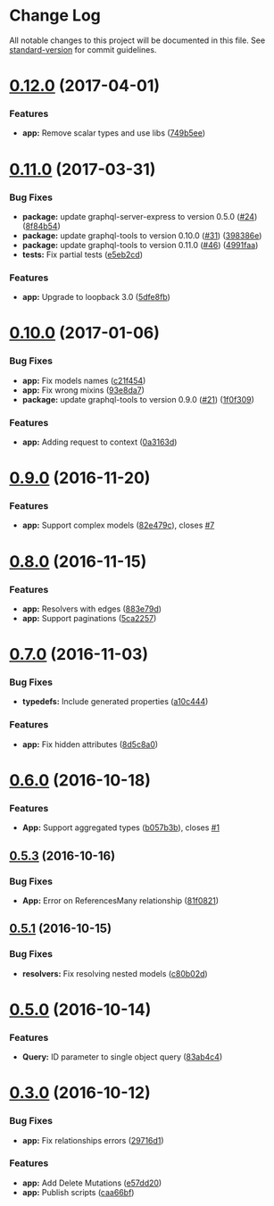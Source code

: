 # Change Log

All notable changes to this project will be documented in this file. See [standard-version](https://github.com/conventional-changelog/standard-version) for commit guidelines.

<a name="0.12.0"></a>
# [0.12.0](https://github.com/tallyb/loopback-graphql/compare/v0.11.0...v0.12.0) (2017-04-01)


### Features

* **app:** Remove scalar types and use libs ([749b5ee](https://github.com/tallyb/loopback-graphql/commit/749b5ee))



<a name="0.11.0"></a>
# [0.11.0](https://github.com/tallyb/loopback-graphql/compare/v0.10.0...v0.11.0) (2017-03-31)


### Bug Fixes

* **package:** update graphql-server-express to version 0.5.0 ([#24](https://github.com/tallyb/loopback-graphql/issues/24)) ([8f84b54](https://github.com/tallyb/loopback-graphql/commit/8f84b54))
* **package:** update graphql-tools to version 0.10.0 ([#31](https://github.com/tallyb/loopback-graphql/issues/31)) ([398386e](https://github.com/tallyb/loopback-graphql/commit/398386e))
* **package:** update graphql-tools to version 0.11.0 ([#46](https://github.com/tallyb/loopback-graphql/issues/46)) ([4991faa](https://github.com/tallyb/loopback-graphql/commit/4991faa))
* **tests:** Fix partial tests ([e5eb2cd](https://github.com/tallyb/loopback-graphql/commit/e5eb2cd))


### Features

* **app:** Upgrade to loopback 3.0 ([5dfe8fb](https://github.com/tallyb/loopback-graphql/commit/5dfe8fb))



<a name="0.10.0"></a>
# [0.10.0](https://github.com/tallyb/loopback-graphql/compare/v0.9.0...v0.10.0) (2017-01-06)


### Bug Fixes

* **app:** Fix models names ([c21f454](https://github.com/tallyb/loopback-graphql/commit/c21f454))
* **app:** Fix wrong mixins ([93e8da7](https://github.com/tallyb/loopback-graphql/commit/93e8da7))
* **package:** update graphql-tools to version 0.9.0 ([#21](https://github.com/tallyb/loopback-graphql/issues/21)) ([1f0f309](https://github.com/tallyb/loopback-graphql/commit/1f0f309))


### Features

* **app:** Adding request to context ([0a3163d](https://github.com/tallyb/loopback-graphql/commit/0a3163d))



<a name="0.9.0"></a>
# [0.9.0](https://github.com/tallyb/loopback-graphql/compare/v0.8.0...v0.9.0) (2016-11-20)


### Features

* **app:** Support complex models ([82e479c](https://github.com/tallyb/loopback-graphql/commit/82e479c)), closes [#7](https://github.com/tallyb/loopback-graphql/issues/7)



<a name="0.8.0"></a>
# [0.8.0](https://github.com/tallyb/loopback-graphql/compare/v0.7.0...v0.8.0) (2016-11-15)


### Features

* **app:** Resolvers with edges ([883e79d](https://github.com/tallyb/loopback-graphql/commit/883e79d))
* **app:** Support paginations ([5ca2257](https://github.com/tallyb/loopback-graphql/commit/5ca2257))



<a name="0.7.0"></a>
# [0.7.0](https://github.com/tallyb/loopback-graphql/compare/v0.6.0...v0.7.0) (2016-11-03)


### Bug Fixes

* **typedefs:** Include generated properties ([a10c444](https://github.com/tallyb/loopback-graphql/commit/a10c444))


### Features

* **app:** Fix hidden attributes ([8d5c8a0](https://github.com/tallyb/loopback-graphql/commit/8d5c8a0))



<a name="0.6.0"></a>
# [0.6.0](https://github.com/tallyb/loopback-graphql/compare/v0.5.3...v0.6.0) (2016-10-18)


### Features

* **App:** Support aggregated types ([b057b3b](https://github.com/tallyb/loopback-graphql/commit/b057b3b)), closes [#1](https://github.com/tallyb/loopback-graphql/issues/1)



<a name="0.5.3"></a>
## [0.5.3](https://github.com/tallyb/loopback-graphql/compare/v0.5.2...v0.5.3) (2016-10-16)


### Bug Fixes

* **App:** Error on ReferencesMany relationship ([81f0821](https://github.com/tallyb/loopback-graphql/commit/81f0821))



<a name="0.5.1"></a>
## [0.5.1](https://github.com/tallyb/loopback-graphql/compare/v0.5.0...0.5.1) (2016-10-15)


### Bug Fixes

* **resolvers:** Fix resolving nested models ([c80b02d](https://github.com/tallyb/loopback-graphql/commit/c80b02d))



<a name="0.5.0"></a>
# [0.5.0](https://github.com/tallyb/loopback-graphql/compare/v0.3.0...v0.5.0) (2016-10-14)


### Features

* **Query:** ID parameter to single object query ([83ab4c4](https://github.com/tallyb/loopback-graphql/commit/83ab4c4))



<a name="0.3.0"></a>
# [0.3.0](https://github.com/tallyb/loopback-graphql/compare/v0.2.1...v0.3.0) (2016-10-12)


### Bug Fixes

* **app:** Fix relationships errors ([29716d1](https://github.com/tallyb/loopback-graphql/commit/29716d1))


### Features

* **app:** Add Delete Mutations ([e57dd20](https://github.com/tallyb/loopback-graphql/commit/e57dd20))
* **app:** Publish scripts ([caa66bf](https://github.com/tallyb/loopback-graphql/commit/caa66bf))
